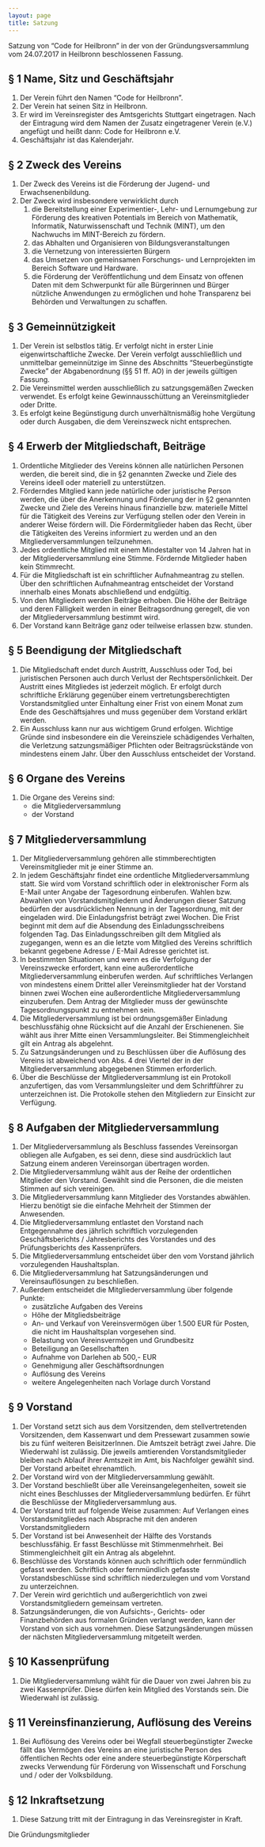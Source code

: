 ```yaml
---
layout: page
title: Satzung
---
```


Satzung von “Code for Heilbronn”
in der von der Gründungsversammlung vom 24.07.2017 in Heilbronn beschlossenen Fassung.


## § 1 Name, Sitz und Geschäftsjahr
   1. Der Verein führt den Namen “Code for Heilbronn”.
   2. Der Verein hat seinen Sitz in Heilbronn.
   3. Er wird im Vereinsregister des Amtsgerichts Stuttgart eingetragen. Nach der Eintragung wird dem Namen der Zusatz eingetragener Verein (e.V.) angefügt und heißt dann: Code for Heilbronn e.V.
   4. Geschäftsjahr ist das Kalenderjahr.

## § 2 Zweck des Vereins

1. Der Zweck des Vereins ist die Förderung der Jugend- und Erwachsenenbildung.
2. Der Zweck wird insbesondere verwirklicht durch
   1. die Bereitstellung einer Experimentier-, Lehr- und Lernumgebung zur Förderung des kreativen Potentials im Bereich von Mathematik, Informatik, Naturwissenschaft und Technik (MINT), um den Nachwuchs im MINT-Bereich zu fördern.
   2. das Abhalten und Organisieren von Bildungsveranstaltungen
   3. die Vernetzung von interessierten Bürgern
   4. das Umsetzen von gemeinsamen Forschungs- und Lernprojekten im Bereich Software und Hardware.
   5. die Förderung der Veröffentlichung und dem Einsatz von offenen Daten mit dem Schwerpunkt für alle Bürgerinnen und Bürger nützliche Anwendungen zu ermöglichen und hohe Transparenz bei Behörden und Verwaltungen zu schaffen.

## § 3 Gemeinnützigkeit

1. Der Verein ist selbstlos tätig. Er verfolgt nicht in erster Linie eigenwirtschaftliche Zwecke. Der Verein verfolgt ausschließlich und unmittelbar gemeinnützige im Sinne des Abschnitts “Steuerbegünstigte Zwecke” der Abgabenordnung (§§ 51 ff. AO) in der jeweils gültigen Fassung.
2. Die Vereinsmittel werden ausschließlich zu satzungsgemäßen Zwecken verwendet. Es erfolgt keine Gewinnausschüttung an Vereinsmitglieder oder Dritte.
3. Es erfolgt keine Begünstigung durch unverhältnismäßig hohe Vergütung oder durch Ausgaben, die dem Vereinszweck nicht entsprechen.

## § 4 Erwerb der Mitgliedschaft, Beiträge
1. Ordentliche Mitglieder des Vereins können alle natürlichen Personen werden, die bereit sind, die in §2 genannten Zwecke und Ziele des Vereins ideell oder materiell zu unterstützen.
2. Förderndes Mitglied kann jede natürliche oder juristische Person werden, die über die Anerkennung und Förderung der in §2 genannten Zwecke und Ziele des Vereins hinaus finanzielle bzw. materielle Mittel für die Tätigkeit des Vereins zur Verfügung stellen oder den Verein in anderer Weise fördern will. Die Fördermitglieder haben das Recht, über die Tätigkeiten des Vereins informiert zu werden und an den Mitgliederversammlungen teilzunehmen.
3. Jedes ordentliche Mitglied mit einem Mindestalter von 14 Jahren hat in der Mitgliederversammlung eine Stimme. Fördernde Mitglieder haben kein Stimmrecht.
4. Für die Mitgliedschaft ist ein schriftlicher Aufnahmeantrag zu stellen. Über den schriftlichen Aufnahmeantrag entscheidet der Vorstand innerhalb eines Monats abschließend und endgültig.
5. Von den Mitgliedern werden Beiträge erhoben. Die Höhe der Beiträge und deren Fälligkeit werden in einer Beitragsordnung geregelt, die von der Mitgliederversammlung bestimmt wird.
6. Der Vorstand kann Beiträge ganz oder teilweise erlassen bzw. stunden.

## § 5 Beendigung der Mitgliedschaft

1. Die Mitgliedschaft endet durch Austritt, Ausschluss oder Tod, bei juristischen Personen auch durch Verlust der Rechtspersönlichkeit. Der Austritt eines Mitgliedes ist jederzeit möglich. Er erfolgt durch schriftliche Erklärung gegenüber einem vertretungsberechtigten Vorstandsmitglied unter Einhaltung einer Frist von einem Monat zum Ende des Geschäftsjahres und muss gegenüber dem Vorstand erklärt werden.
2. Ein Ausschluss kann nur aus wichtigem Grund erfolgen. Wichtige Gründe sind insbesondere ein die Vereinsziele schädigendes Verhalten, die Verletzung satzungsmäßiger Pflichten oder Beitragsrückstände von mindestens einem Jahr. Über den Ausschluss entscheidet der Vorstand.

## § 6 Organe des Vereins

1. Die Organe des Vereins sind:
   - die Mitgliederversammlung
   - der Vorstand

## § 7 Mitgliederversammlung

1. Der Mitgliederversammlung gehören alle stimmberechtigten Vereinsmitglieder mit je einer Stimme an.
2. In jedem Geschäftsjahr findet eine ordentliche Mitgliederversammlung statt. Sie wird vom Vorstand schriftlich oder in elektronischer Form als E-Mail unter Angabe der Tagesordnung einberufen. Wahlen bzw. Abwahlen von Vorstandsmitgliedern und Änderungen dieser Satzung bedürfen der ausdrücklichen Nennung in der Tagesordnung, mit der eingeladen wird. Die Einladungsfrist beträgt zwei Wochen. Die Frist beginnt mit dem auf die Absendung des Einladungsschreibens folgenden Tag. Das Einladungsschreiben gilt dem Mitglied als zugegangen, wenn es an die letzte vom Mitglied des Vereins schriftlich bekannt gegebene Adresse / E-Mail Adresse gerichtet ist.
3. In bestimmten Situationen und wenn es die Verfolgung der Vereinszwecke erfordert, kann eine außerordentliche Mitgliederversammlung einberufen werden. Auf schriftliches Verlangen von mindestens einem Drittel aller Vereinsmitglieder hat der Vorstand binnen zwei Wochen eine außerordentliche Mitgliederversammlung einzuberufen. Dem Antrag der Mitglieder muss der gewünschte Tagesordnungspunkt zu entnehmen sein.
4. Die Mitgliederversammlung ist bei ordnungsgemäßer Einladung beschlussfähig ohne Rücksicht auf die Anzahl der Erschienenen. Sie wählt aus ihrer Mitte einen Versammlungsleiter. Bei Stimmengleichheit gilt ein Antrag als abgelehnt.
5. Zu Satzungsänderungen und zu Beschlüssen über die Auflösung des Vereins ist abweichend von Abs. 4 drei Viertel der in der Mitgliederversammlung abgegebenen Stimmen erforderlich.
6. Über die Beschlüsse der Mitgliederversammlung ist ein Protokoll anzufertigen, das vom Versammlungsleiter und dem Schriftführer zu unterzeichnen ist. Die Protokolle stehen den Mitgliedern zur Einsicht zur Verfügung.

## § 8 Aufgaben der Mitgliederversammlung

1. Der Mitgliederversammlung als Beschluss fassendes Vereinsorgan obliegen alle Aufgaben, es sei denn, diese sind ausdrücklich laut Satzung einem anderen Vereinsorgan übertragen worden.
2. Die Mitgliederversammlung wählt aus der Reihe der ordentlichen Mitglieder den Vorstand. Gewählt sind die Personen, die die meisten Stimmen auf sich vereinigen.
3. Die Mitgliederversammlung kann Mitglieder des Vorstandes abwählen. Hierzu benötigt sie die einfache Mehrheit der Stimmen der Anwesenden.
4. Die Mitgliederversammlung entlastet den Vorstand nach Entgegennahme des jährlich schriftlich vorzulegenden Geschäftsberichts / Jahresberichts des Vorstandes und des Prüfungsberichts des Kassenprüfers.
5. Die Mitgliederversammlung entscheidet über den vom Vorstand jährlich vorzulegenden Haushaltsplan.
6. Die Mitgliederversammlung hat Satzungsänderungen und Vereinsauflösungen zu beschließen.
7. Außerdem entscheidet die Mitgliederversammlung über folgende Punkte:
   - zusätzliche Aufgaben des Vereins
   - Höhe der Mitgliedsbeiträge
   - An- und Verkauf von Vereinsvermögen über 1.500 EUR für Posten, die nicht im Haushaltsplan vorgesehen sind.
   - Belastung von Vereinsvermögen und Grundbesitz
   - Beteiligung an Gesellschaften
   - Aufnahme von Darlehen ab 500,- EUR
   - Genehmigung aller Geschäftsordnungen
   - Auflösung des Vereins
   - weitere Angelegenheiten nach Vorlage durch Vorstand

## § 9 Vorstand

1. Der Vorstand setzt sich aus dem Vorsitzenden, dem stellvertretenden Vorsitzenden, dem Kassenwart und dem Pressewart zusammen sowie bis zu fünf weiteren BeisitzerInnen. Die Amtszeit beträgt zwei Jahre. Die Wiederwahl ist zulässig. Die jeweils amtierenden Vorstandsmitglieder bleiben nach Ablauf ihrer Amtszeit im Amt, bis Nachfolger gewählt sind. Der Vorstand arbeitet ehrenamtlich.
2. Der Vorstand wird von der Mitgliederversammlung gewählt.
3. Der Vorstand beschließt über alle Vereinsangelegenheiten, soweit sie nicht eines Beschlusses der Mitgliederversammlung bedürfen. Er führt die Beschlüsse der Mitgliederversammlung aus.
4. Der Vorstand tritt auf folgende Weise zusammen: Auf Verlangen eines Vorstandsmitgliedes nach Absprache mit den anderen Vorstandsmitgliedern
5. Der Vorstand ist bei Anwesenheit der Hälfte des Vorstands beschlussfähig. Er fasst Beschlüsse mit Stimmenmehrheit. Bei Stimmengleichheit gilt ein Antrag als abgelehnt.
6. Beschlüsse des Vorstands können auch schriftlich oder fernmündlich gefasst werden. Schriftlich oder fernmündlich gefasste Vorstandsbeschlüsse sind schriftlich niederzulegen und vom Vorstand zu unterzeichnen.
7. Der Verein wird gerichtlich und außergerichtlich von zwei Vorstandsmitgliedern gemeinsam vertreten.
8. Satzungsänderungen, die von Aufsichts-, Gerichts- oder Finanzbehörden aus formalen Gründen verlangt werden, kann der Vorstand von sich aus vornehmen. Diese Satzungsänderungen müssen der nächsten Mitgliederversammlung mitgeteilt werden.

## § 10 Kassenprüfung

1. Die Mitgliederversammlung wählt für die Dauer von zwei Jahren bis zu zwei Kassenprüfer. Diese dürfen kein Mitglied des Vorstands sein. Die Wiederwahl ist zulässig.

## § 11 Vereinsfinanzierung, Auflösung des Vereins

1. Bei Auflösung des Vereins oder bei Wegfall steuerbegünstigter Zwecke fällt das Vermögen des Vereins an eine juristische Person des öffentlichen Rechts oder eine andere steuerbegünstigte Körperschaft zwecks Verwendung für Förderung von Wissenschaft und Forschung und / oder der Volksbildung.

## § 12 Inkraftsetzung

1. Diese Satzung tritt mit der Eintragung in das Vereinsregister in Kraft.


Die Gründungsmitglieder

